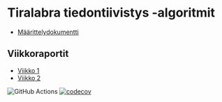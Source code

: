 # Tiralabra tiedontiivistys -algoritmit

- [Määrittelydokumentti](https://github.com/susannakinnunen/tiralabra-tiedontiivistys-algoritmit/blob/main/dokumentaatio/m%C3%A4%C3%A4rittelydokumentti.md)

## Viikkoraportit
- [Viikko 1](https://github.com/susannakinnunen/tiralabra-tiedontiivistys-algoritmit/blob/main/dokumentaatio/viikkoraportit/Viikkoraportti%201.md)
- [Viikko 2](https://github.com/susannakinnunen/tiralabra-tiedontiivistys-algoritmit/blob/main/dokumentaatio/viikkoraportit/Viikkoraportti2.md)


![GitHub Actions](https://github.com/susannakinnunen/tiralabra-tiedontiivistys-algoritmit/workflows/CI/badge.svg)
[![codecov](https://codecov.io/gh/susannakinnunen/tiralabra-tiedontiivistys-algoritmit/branch/main/graph/badge.svg?token=KEMF99W3XG)](https://codecov.io/gh/susannakinnunen/tiralabra-tiedontiivistys-algoritmit)
